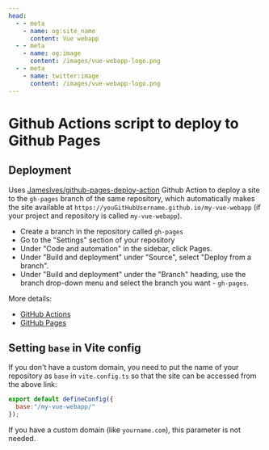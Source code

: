 ```yaml
---
head:
  - - meta
    - name: og:site_name
      content: Vue webapp
  - - meta
    - name: og:image
      content: /images/vue-webapp-logo.png
  - - meta
    - name: twitter:image
      content: /images/vue-webapp-logo.png
---
```


# Github Actions script to deploy to Github Pages

## Deployment

Uses [JamesIves/github-pages-deploy-action](https://github.com/JamesIves/github-pages-deploy-action) Github Action to deploy a site to the `gh-pages` branch of the same repository, which automatically makes the site available at `https://youGitHubUsername.github.io/my-vue-webapp` (if your project and repository is called `my-vue-webapp`).

- Create a branch in the repository called `gh-pages`
- Go to the "Settings" section of your repository
- Under "Code and automation" in the sidebar, click Pages.
- Under "Build and deployment" under "Source", select "Deploy from a branch".
- Under "Build and deployment" under the "Branch" heading, use the branch drop-down menu and select the branch you want - `gh-pages`.

More details:

- [GitHub Actions](https://github.com/features/actions)
- [GitHub Pages](https://docs.github.com/ru/pages/quickstart)

## Setting `base` in Vite config

If you don't have a custom domain, you need to put the name of your repository as `base` in `vite.config.ts` so that the site can be accessed from the above link:

```js
export default defineConfig({
  base:"/my-vue-webapp/"
});
```

If you have a custom domain (like `yourname.com`), this parameter is not needed.